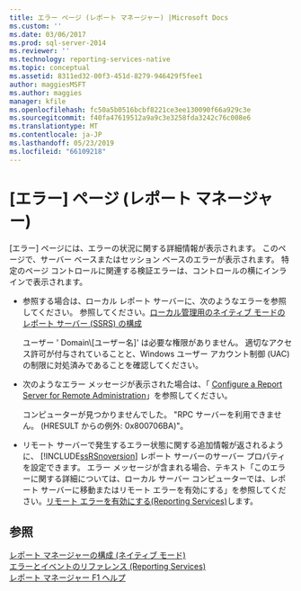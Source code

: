 ```yaml
---
title: エラー ページ (レポート マネージャー) |Microsoft Docs
ms.custom: ''
ms.date: 03/06/2017
ms.prod: sql-server-2014
ms.reviewer: ''
ms.technology: reporting-services-native
ms.topic: conceptual
ms.assetid: 8311ed32-00f3-451d-8279-946429f5fee1
author: maggiesMSFT
ms.author: maggies
manager: kfile
ms.openlocfilehash: fc50a5b0516bcbf8221ce3ee130090f66a929c3e
ms.sourcegitcommit: f40fa47619512a9a9c3e3258fda3242c76c008e6
ms.translationtype: MT
ms.contentlocale: ja-JP
ms.lasthandoff: 05/23/2019
ms.locfileid: "66109218"
---
```

# <a name="error-page-report-manager"></a>[エラー] ページ (レポート マネージャー)
  [エラー] ページには、エラーの状況に関する詳細情報が表示されます。 このページで、サーバー ベースまたはセッション ベースのエラーが表示されます。 特定のページ コントロールに関連する検証エラーは、コントロールの横にインラインで表示されます。  
  
-   参照する場合は、ローカル レポート サーバーに、次のようなエラーを参照してください。 参照してください。[ローカル管理用のネイティブ モードのレポート サーバー (SSRS) の構成](report-server/configure-a-native-mode-report-server-for-local-administration-ssrs.md)  
  
     ユーザー ' Domain\\[ユーザー名]' は必要な権限がありません。 適切なアクセス許可が付与されていることと、Windows ユーザー アカウント制御 (UAC) の制限に対処済みであることを確認してください。  
  
-   次のようなエラー メッセージが表示された場合は、「 [Configure a Report Server for Remote Administration](report-server/configure-a-report-server-for-remote-administration.md)」を参照してください。  
  
     コンピューターが見つかりませんでした。 "RPC サーバーを利用できません。 (HRESULT からの例外: 0x800706BA)"。  
  
-   リモート サーバーで発生するエラー状態に関する追加情報が返されるように、 [!INCLUDE[ssRSnoversion](../includes/ssrsnoversion-md.md)] レポート サーバーのサーバー プロパティを設定できます。 エラー メッセージが含まれる場合、テキスト「このエラーに関する詳細については、ローカル サーバー コンピューターでは、レポート サーバーに移動またはリモート エラーを有効にする」を参照してください。[リモート エラーを有効にする&#40;Reporting Services&#41;](report-server/enable-remote-errors-reporting-services.md)します。  
  
## <a name="see-also"></a>参照  
 [レポート マネージャーの構成 &#40;ネイティブ モード&#41;](report-server/configure-web-portal.md)   
 [エラーとイベントのリファレンス (Reporting Services)](troubleshooting/errors-and-events-reference-reporting-services.md)   
 [レポート マネージャー F1 ヘルプ](../../2014/reporting-services/report-manager-f1-help.md)  
  
  
